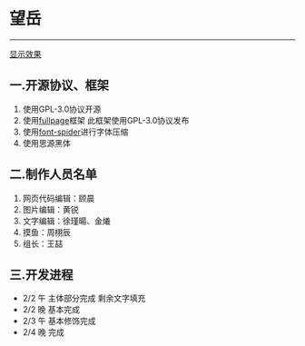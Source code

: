 # **望岳** #

----------
[显示效果](https://ntzx.github.io/wangyue/#page1)

## 一.开源协议、框架 ##


1. 使用GPL-3.0协议开源
1. 使用[fullpage](https://github.com/alvarotrigo/fullPage.js)框架 此框架使用GPL-3.0协议发布
1. 使用[font-spider](https://github.com/aui/font-spider)进行字体压缩
2. 使用思源黑体
## 二.制作人员名单 ##


1. 网页代码编辑：顾晨
1. 图片编辑：黄锐
3. 文字编辑：徐瑾暘、金爔
4. 摸鱼：周栩辰
5. 组长：王喆
## 三.开发进程 ##

- 2/2 午 主体部分完成 剩余文字填充
- 2/2 晚 基本完成
- 2/3 午 基本修饰完成
- 2/4 晚 完成



